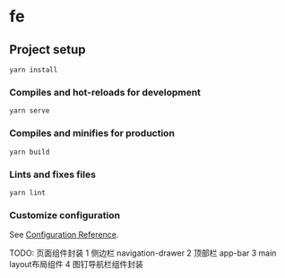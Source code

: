 # fe

## Project setup
```
yarn install
```

### Compiles and hot-reloads for development
```
yarn serve
```

### Compiles and minifies for production
```
yarn build
```

### Lints and fixes files
```
yarn lint
```

### Customize configuration
See [Configuration Reference](https://cli.vuejs.org/config/).


TODO:
页面组件封装 
1 侧边栏 navigation-drawer
2 顶部栏 app-bar
3 main layout布局组件
4 图钉导航栏组件封装
